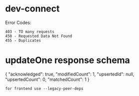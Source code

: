 # dev-connect

Error Codes:
```
403 - TO many requests
450 - Requested Data Not Found
455 - Duplicates
```

# updateOne response schema
{
  "acknowledged": true,
  "modifiedCount": 1,
  "upsertedId": null,
  "upsertedCount": 0,
  "matchedCount": 1
}



``` for frontend use --legacy-peer-deps ```